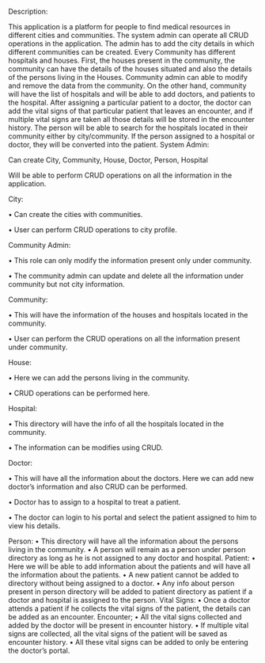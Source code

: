Description: 

This application is a platform for people to find medical resources in different cities and communities. 
The system admin can operate all CRUD operations in the application. The admin has to add the city details in which different communities can be created. Every Community has different hospitals and houses. First, the houses present in the community, the community can have the details of the houses situated and also the details of the persons living in the Houses.
Community admin can able to modify and remove the data from the community. 
On the other hand, community will have the list of hospitals and will be able to add doctors, and patients to the hospital. After assigning a particular patient to a doctor, the doctor can add the vital signs of that particular patient that leaves an encounter, and if multiple vital signs are taken all those details will be stored in the encounter history. 
The person will be able to search for the hospitals located in their community either by city/community. If the person assigned to a hospital or doctor, they will be converted into the patient.
System Admin:

Can create City, Community, House, Doctor, Person, Hospital

Will be able to perform CRUD operations on all the information in the application.


City:

•	Can create the cities with communities.

•	User can perform CRUD operations to city profile.

Community Admin:

•	This role can only modify the information present only under community.

•	The community admin can update and delete all the information under community but not city information.

Community:

•	This will have the information of the houses and hospitals located in the community.

•	User can perform the CRUD operations on all the information present under community.

House:

•	Here we can add the persons living in the community.

•	CRUD operations can be performed here.

Hospital:

•	This directory will have the info of all the hospitals located in the community.

•	The information can be modifies using CRUD.

Doctor:

•	This will have all the information about the doctors. Here we can add new doctor’s information and also CRUD can be performed.

•	Doctor has to assign to a hospital to treat a patient.

•	The doctor can login to his portal and select the patient assigned to him to view his details.

Person:
•	This directory will have all the information about the persons living in the community.
•	A person will remain as a person under person directory as long as he is not assigned to any doctor and hospital.
Patient:
•	Here we will be able to add information about the patients and will have all the information about the patients.
•	A new patient cannot be added to directory without being assigned to a doctor.
•	Any info about person present in person directory will be added to patient directory as patient if a doctor and hospital is assigned to the person.
Vital Signs:
•	Once a doctor attends a patient if he collects the vital signs of the patient, the details can be added as an encounter.
Encounter;
•	All the vital signs collected and added by the doctor will be present in encounter history.
•	If multiple vital signs are collected, all the vital signs of the patient will be saved as encounter history.
•	All these vital signs can be added to only be entering the doctor’s portal.

 


